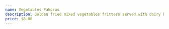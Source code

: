 ```yaml
---
name: Vegetables Pakoras
description: Golden fried mixed vegetables fritters served with dairy based mint sauce.
price: $8.00
---
```

